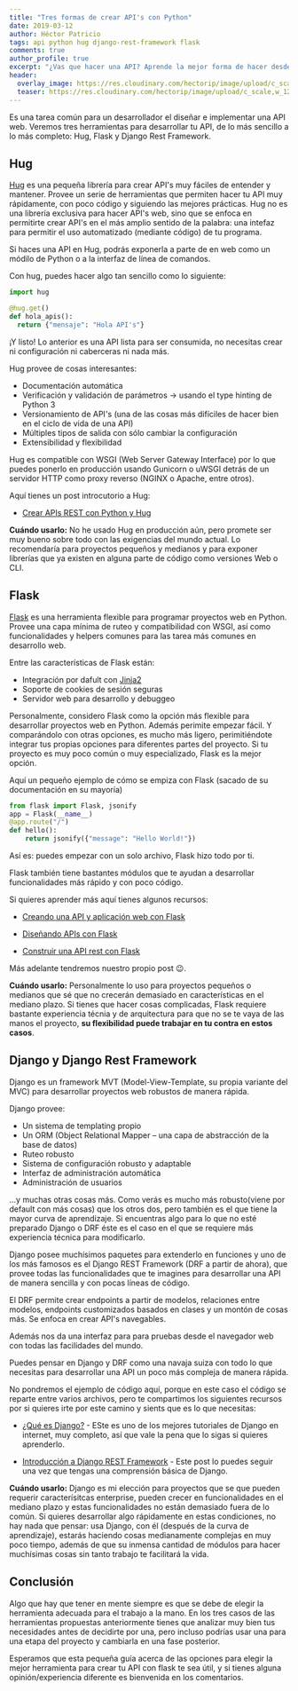 ```yaml
---
title: "Tres formas de crear API's con Python"
date: 2019-03-12
author: Héctor Patricio
tags: api python hug django-rest-framework flask
comments: true
author_profile: true
excerpt: "¿Vas que hacer una API? Aprende la mejor forma de hacer desde la más sencilla hasta la más completa."
header:
  overlay_image: https://res.cloudinary.com/hectorip/image/upload/c_scale,w_1200/v1552198393/brian-patrick-tagalog-704059-unsplash_z3kdwg.jpg
  teaser: https://res.cloudinary.com/hectorip/image/upload/c_scale,w_1200/v1552198393/brian-patrick-tagalog-704059-unsplash_z3kdwg.jpg
---
```


Es una tarea común para un desarrollador el diseñar e implementar una API web. Veremos tres herramientas para desarrollar tu API, de lo más sencillo a lo más completo: Hug, Flask y Django Rest Framework.

## Hug

[Hug](http://www.hug.rest/) es una pequeña librería para crear API's muy fáciles de entender y mantener.
Provee un serie de herramientas que permiten hacer tu API muy rápidamente, con poco código
y siguiendo las mejores prácticas. Hug no es una librería exclusiva para hacer API's web, sino que se enfoca
en permitirte crear API's en el más amplio sentido de la palabra: una intefaz para permitir el uso automatizado (mediante código) de tu programa.

Si haces una API en Hug, podrás exponerla a parte de en web como un módilo de Python o a la interfaz de línea de comandos.

Con hug, puedes hacer algo tan sencillo como lo siguiente:

```python
import hug

@hug.get()
def hola_apis():
  return {"mensaje": "Hola API's"}
```

¡Y listo! Lo anterior es una API lista para ser consumida, no necesitas crear ni configuración ni caberceras ni nada más.

Hug provee de cosas interesantes:

* Documentación automática
* Verificación y validación de parámetros -> usando el type hinting de Python 3
* Versionamiento de API's (una de las cosas más difíciles de hacer bien en el ciclo de vida de una API)
* Múltiples tipos de salida con sólo cambiar la configuración
* Extensibilidad y flexibilidad

Hug es compatible con WSGI (Web Server Gateway Interface) por lo que puedes ponerlo en producción usando Gunicorn o uWSGI detrás de un servidor HTTP como proxy reverso (NGINX o Apache, entre otros).

Aquí tienes un post introcutorio a Hug:

* [Crear APIs REST con Python y Hug](http://laesporadelhongo.com/crear-apis-rest-con-python-y-hug/)

**Cuándo usarlo:** No he usado Hug en producción aún, pero promete ser muy bueno sobre todo con las exigencias del mundo actual. Lo recomendaría para proyectos pequeños y medianos y para exponer librerías que ya existen en alguna parte de código como versiones Web o CLI.



## Flask

[Flask](http://flask.pocoo.org/) es una herramienta flexible para programar proyectos web en Python. Provee una capa mínima de ruteo y compatibilidad con WSGI, así como funcionalidades y helpers comunes para las tarea más comunes en desarrollo web.

Entre las características de Flask están:

* Integración por dafult con [Jinja2](http://jinja.pocoo.org/docs/2.10/)
* Soporte de cookies de sesión seguras
* Servidor web para desarrollo y debuggeo

Personalmente, considero Flask como la opción más flexible para desarrollar proyectos web en Python. Además perimite empezar fácil. Y comparándolo con otras opciones, es mucho más ligero, perimitiéndote integrar tus propias opciones para diferentes partes del proyecto. Si tu proyecto es muy poco común o muy especializado, Flask es la mejor opción.

Aquí un pequeño ejemplo de cómo se empiza con Flask (sacado de su documentación en su mayoría)

```python
from flask import Flask, jsonify
app = Flask(__name__)
@app.route("/")
def hello():
    return jsonify({"message": "Hello World!"})
```

Así es: puedes empezar con un solo archivo, Flask hizo todo por ti.

Flask también tiene bastantes módulos que te ayudan a desarrollar funcionalidades más rápido y con poco código.

Si quieres aprender más aquí tienes algunos recursos:

* [Creando una API y aplicación web con Flask](https://blog.nearsoftjobs.com/crear-un-api-y-una-aplicaci%C3%B3n-web-con-flask-6a76b8bf5383)

* [Diseñando APIs con Flask](https://www.youtube.com/watch?v=lYeAvnHcZy8)

* [Construir una API rest con Flask](http://nightdeveloper.net/construir-flask-python/)

Más adelante tendremos nuestro propio post 😉.

**Cuándo usarlo:** Personalmente lo uso para proyectos pequeños o medianos que sé que no crecerán demasiado en características en el mediano plazo. Si tienes que hacer cosas complicadas, Flask requiere bastante experiencia técnia y de arquitectura para que no se te vaya de las manos el proyecto, **su flexibilidad puede trabajar en tu contra en estos casos**.


## Django y Django Rest Framework

Django es un framework MVT (Model-View-Template, su propia variante del MVC) para desarrollar proyectos web robustos de manera rápida.

Django provee:

* Un sistema de templating propio
* Un ORM (Object Relational Mapper – una capa de abstracción de la base de datos)
* Ruteo robusto
* Sistema de configuración robusto y adaptable
* Interfaz de administración automática
* Administración de usuarios

...y muchas otras cosas más. Como verás es mucho más robusto(viene por default con más cosas) que los otros dos, pero también es el que tiene la mayor curva de aprendizaje. Si encuentras algo para lo que no esté preparado Django o DRF éste es el caso en el que se requiere más experiencia técnica para modificarlo.

Django posee muchísimos paquetes para extenderlo en funciones y uno de los más famosos es el Django REST Framework (DRF a partir de ahora), que provee todas las funcionalidades que te imagines para desarrollar una API de manera sencilla y con pocas líneas de código.

El DRF permite crear endpoints a partir de modelos, relaciones entre modelos, endpoints customizados basados en clases y un montón de cosas más. Se enfoca en crear API's navegables.

Además nos da una interfaz para para pruebas desde el navegador web con todas las facilidades del mundo.

Puedes pensar en Django y DRF como una navaja suiza con todo lo que necesitas para desarrollar una API un poco más compleja de manera rápida.

No pondremos el ejemplo de código aquí, porque en este caso el código se reparte entre varios archivos, pero te compartimos los siguientes recursos por si quieres irte por este camino y sients que es lo que necesitas:

* [¿Qué es Django?](https://tutorial.djangogirls.org/es/django/) - ESte es uno de los mejores tutoriales de Django en internet, muy completo, así que vale la pena que lo sigas si quieres aprenderlo.

* [Introducción a Django REST Framework](https://www.paradigmadigital.com/dev/introduccion-django-rest-framework/) - Este post lo puedes seguir una vez que tengas una comprensión básica de Django.

**Cuándo usarlo:** Django es mi elección para proyectos que se que pueden requerir caracterísitcas enterprise, pueden crecer en funcionalidades en el mediano plazo y estas funcionalidades no están demasiado fuera de lo común. Si quieres desarrollar algo rápidamente en estas condiciones, no hay nada que pensar: usa Django, con él (después de la curva de aprendizaje), estarás haciendo cosas medianamente complejas en muy poco tiempo, además de que su inmensa cantidad de módulos para hacer muchísimas cosas sin tanto trabajo te facilitará la vida.


## Conclusión

Algo que hay que tener en mente siempre es que se debe de elegir la herramienta adecuada para el trabajo a la mano. En los tres casos de las herramientas propuestas anteriormente tienes que analizar muy bien tus necesidades antes de decidirte por una, pero incluso podrías usar una para una etapa del proyecto y cambiarla en una fase posterior.

Esperamos que esta pequeña guía acerca de las opciones para elegir la mejor herramienta para crear tu API con flask te sea útil, y si tienes alguna opinión/experiencia diferente es bienvenida en los comentarios.
